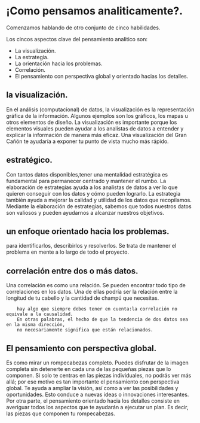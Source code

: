 # ¡Como pensamos analiticamente?.

Comenzamos hablando de otro conjunto de cinco habilidades.

Los cincos aspectos clave del pensamiento analitico son:
- La visualización.
- La estrategia.
- La orientación hacia los problemas.
- Correlación.
- El pensamiento con perspectiva global y orientado hacias los detalles.

## la visualización.
En el análisis (computacional) de datos, la visualización es la representación gráfica de la información.
Algunos ejemplos son los gráficos, los mapas u otros elementos de diseño.
La visualización es importante porque los elementos visuales pueden ayudar a los analistas de datos a entender y
explicar la información de manera más eficaz. 
Una visualización del Gran Cañón
te ayudaría a exponer tu punto de vista mucho más rápido.

##  estratégico.
Con tantos datos disponibles,tener una mentalidad estratégica
es fundamental para permanecer centrado y mantener el rumbo.
La elaboración de estrategias ayuda a los analistas de datos a ver lo que quieren conseguir con los datos y cómo pueden lograrlo. La estrategia también ayuda a mejorar
la calidad y utilidad de los datos que recopilamos.
Mediante la elaboración de estrategias, sabemos que todos nuestros datos son valiosos y pueden ayudarnos a alcanzar nuestros objetivos.

## un enfoque orientado hacia los problemas.

para identificarlos, describirlos y resolverlos.
Se trata de mantener el problema en mente a lo largo de todo el proyecto. 

## correlación entre dos o más datos.

Una correlación es como una relación.
Se pueden encontrar todo tipo de correlaciones en los datos.
Una de ellas podría ser la relación entre la longitud de tu cabello y la cantidad de champú que necesitas.

        hay algo que siempre debes tener en cuenta:la correlación no equivale a la causalidad.
        En otras palabras, el hecho de que la tendencia de dos datos sea en la misma dirección,
        no necesariamente significa que están relacionados.

## El pensamiento con perspectiva global.

Es como mirar un rompecabezas completo.
Puedes disfrutar de la imagen completa sin detenerte en cada una de las pequeñas piezas que lo componen.
Si solo te centras en las piezas individuales, no podrás ver más allá;
por ese motivo es tan importante el pensamiento con perspectiva global.
Te ayuda a ampliar la visión, así como a ver las posibilidades y oportunidades.
Esto conduce a nuevas ideas o innovaciones interesantes.
Por otra parte, el pensamiento orientado hacia los detalles consiste en
averiguar todos los aspectos que te ayudarán a ejecutar un plan.
Es decir, las piezas que componen tu rompecabezas. 